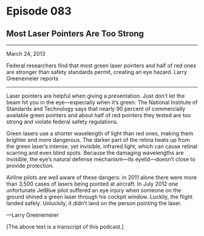 # Episode 083

## Most Laser Pointers Are Too Strong

---

March 24, 2013

Federal researchers find that most green laser pointers and half of red ones are stronger than safety standards permit, creating an eye hazard. Larry Greenemeier reports

---

Laser pointers are helpful when giving a presentation. Just don’t let the beam hit you in the eye—especially when it’s green. The National Institute of Standards and Technology says that nearly 90 percent of commercially available green pointers and about half of red pointers they tested are too strong and violate federal safety regulations.

Green lasers use a shorter wavelength of light than red ones, making them brighter and more dangerous. The darker part of the retina heats up from the green laser’s intense, yet invisible, infrared light, which can cause retinal scarring and even blind spots. Because the damaging wavelengths are invisible, the eye’s natural defense mechanism—its eyelid—doesn’t close to provide protection.

Airline pilots are well aware of these dangers: in 2011 alone there were more than 3,500 cases of lasers being pointed at aircraft. In July 2012 one unfortunate JetBlue pilot suffered an eye injury when someone on the ground shined a green laser through his cockpit window. Luckily, the flight landed safely. Unluckily, it didn’t land on the person pointing the laser.

—Larry Greenemeier

[The above text is a transcript of this podcast.]

